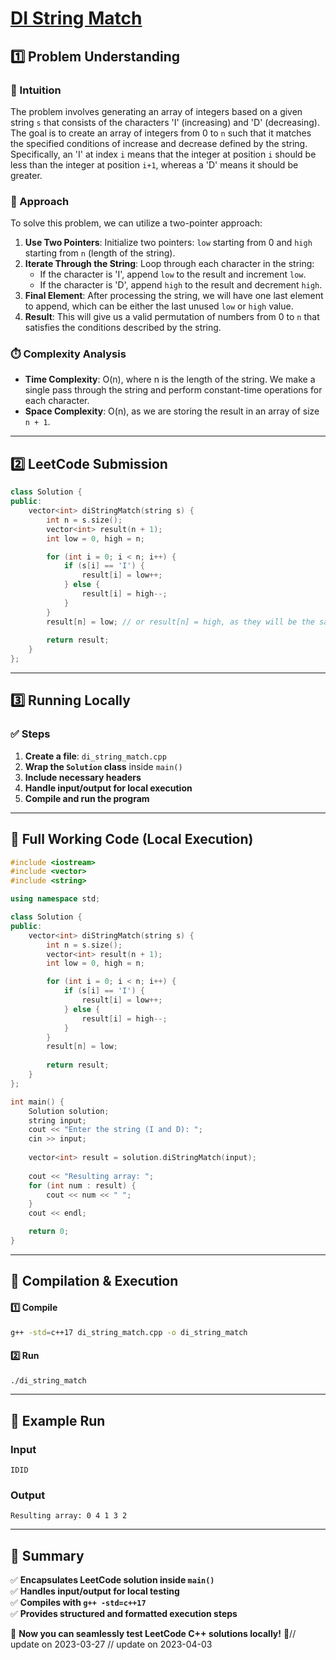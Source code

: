 # **[DI String Match](https://leetcode.com/problems/di-string-match/description/)**  

## **1️⃣ Problem Understanding**  
### **📌 Intuition**  
The problem involves generating an array of integers based on a given string `s` that consists of the characters 'I' (increasing) and 'D' (decreasing). The goal is to create an array of integers from 0 to `n` such that it matches the specified conditions of increase and decrease defined by the string. Specifically, an 'I' at index `i` means that the integer at position `i` should be less than the integer at position `i+1`, whereas a 'D' means it should be greater.

### **🚀 Approach**  
To solve this problem, we can utilize a two-pointer approach:

1. **Use Two Pointers**: Initialize two pointers: `low` starting from 0 and `high` starting from `n` (length of the string).
2. **Iterate Through the String**: Loop through each character in the string:
   - If the character is 'I', append `low` to the result and increment `low`.
   - If the character is 'D', append `high` to the result and decrement `high`.
3. **Final Element**: After processing the string, we will have one last element to append, which can be either the last unused `low` or `high` value.
4. **Result**: This will give us a valid permutation of numbers from 0 to `n` that satisfies the conditions described by the string.

### **⏱️ Complexity Analysis**  
- **Time Complexity**: O(n), where n is the length of the string. We make a single pass through the string and perform constant-time operations for each character.
- **Space Complexity**: O(n), as we are storing the result in an array of size `n + 1`.

---  

## **2️⃣ LeetCode Submission**  
```cpp
class Solution {
public:
    vector<int> diStringMatch(string s) {
        int n = s.size();
        vector<int> result(n + 1);
        int low = 0, high = n;

        for (int i = 0; i < n; i++) {
            if (s[i] == 'I') {
                result[i] = low++;
            } else {
                result[i] = high--;
            }
        }
        result[n] = low; // or result[n] = high, as they will be the same
        
        return result;
    }
};
```  

---  

## **3️⃣ Running Locally**  
### **✅ Steps**  
1. **Create a file**: `di_string_match.cpp`  
2. **Wrap the `Solution` class** inside `main()`  
3. **Include necessary headers**  
4. **Handle input/output for local execution**  
5. **Compile and run the program**  

---  

## **📝 Full Working Code (Local Execution)**  
```cpp
#include <iostream>
#include <vector>
#include <string>

using namespace std;

class Solution {
public:
    vector<int> diStringMatch(string s) {
        int n = s.size();
        vector<int> result(n + 1);
        int low = 0, high = n;

        for (int i = 0; i < n; i++) {
            if (s[i] == 'I') {
                result[i] = low++;
            } else {
                result[i] = high--;
            }
        }
        result[n] = low;
        
        return result;
    }
};

int main() {
    Solution solution;
    string input;
    cout << "Enter the string (I and D): ";
    cin >> input;
    
    vector<int> result = solution.diStringMatch(input);
    
    cout << "Resulting array: ";
    for (int num : result) {
        cout << num << " ";
    }
    cout << endl;

    return 0;
}
```  

---  

## **🔧 Compilation & Execution**  
#### **1️⃣ Compile**  
```bash
g++ -std=c++17 di_string_match.cpp -o di_string_match
```  

#### **2️⃣ Run**  
```bash
./di_string_match
```  

---  

## **🎯 Example Run**  
### **Input**  
```
IDID
```  
### **Output**  
```
Resulting array: 0 4 1 3 2 
```  

---  

## **📌 Summary**  
✅ **Encapsulates LeetCode solution inside `main()`**  
✅ **Handles input/output for local testing**  
✅ **Compiles with `g++ -std=c++17`**  
✅ **Provides structured and formatted execution steps**  

🚀 **Now you can seamlessly test LeetCode C++ solutions locally!** 🚀// update on 2023-03-27
// update on 2023-04-03
